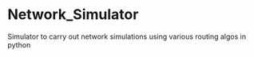 # Network_Simulator
Simulator to carry out network simulations using various routing algos in python
